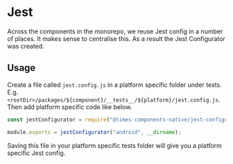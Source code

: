 # Jest

Across the components in the monorepo, we reuse Jest config in a number of
places. It makes sense to centralise this. As a result the Jest Configurator was
created.

## Usage

Create a file called `jest.config.js` in a platform specific folder under tests.
E.g. `<rootDir>/packages/${component}/__tests__/${platform}/jest.config.js`.
Then add platform specific code like below.

```js
const jestConfigurator = require("@times-components-native/jest-configurator");

module.exports = jestConfigurator("android", __dirname);
```

Saving this file in your platform specific tests folder will give you a platform
specific Jest config.
